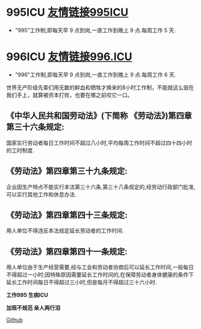 

# 995ICU [友情链接995ICU](https://github.com/995icu)

- "995"工作制,即每天早 9 点到岗,一直工作到晚上 9 点.每周工作 5 天.

# 996ICU [友情链接996.ICU](https://996.icu/#/zh_CN)

- "996"工作制,即每天早 9 点到岗,一直工作到晚上 9 点.每周工作 6 天.

世界无产阶级先辈们用无数的鲜血和牺牲才换来的8小时工作制，不能就这么毁在我们手上，就算被资本打败，也要在哪之前咬它一口。


## 《中华人民共和国劳动法》(下简称 《劳动法》)第四章第三十六条规定:
国家实行劳动者每日工作时间不超过八小时,平均每周工作时间不超过四十四小时的工时制度.

## 《劳动法》第四章第三十九条规定:
企业因生产特点不能实行本法第三十六条,第三十八条规定的,经劳动行政部门批准,可以实行其他工作和休息办法.

## 《劳动法》第四章第四十三条规定:
用人单位不得违反本法规定延长劳动者的工作时间.

## 《劳动法》第四章第四十一条规定:
用人单位由于生产经营需要,经与工会和劳动者协商后可以延长工作时间,一般每日不得超过一小时;因特殊原因需要延长工作时间的,在保障劳动者身体健康的条件下延长工作时间每日不得超过三小时,但是每月不得超过三十六小时.

**工作995 生病ICU**

**加班不规范 亲人两行泪**

[Github](https://github.com/995icu)



